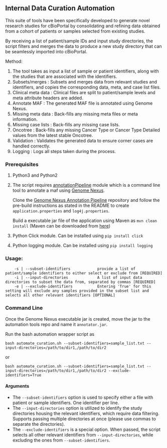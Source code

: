 ## Internal Data Curation Automation

This suite of tools have been specifically developed to generate novel research studies for cBioPortal by consolidating and refining data obtained from a cohort of patients or samples selected from existing studies.

By receiving a list of patient/sample IDs and input study directories, the script filters and merges the data to produce a new study directory that can be seamlessly imported into cBioPortal.

Method:

1. The tool takes as input a list of sample or patient identifiers, along with the studies that are associated with the identifiers.
2. Subsets/merges : Subsets and merges data from relevant studies and identifiers, and copies the corresponding data, meta, and case list files.
3. Clinical meta data : Clinical files are split to patient/sample levels and meta attribute headers are added.
4. Annotate MAF : The generated MAF file is annotated using Genome Nexus.
4. Missing meta data : Back-fills any missing meta files or meta information.
5. Missing case lists : Back-fills any missing case lists.
6. Oncotree : Back-fills any missing Cancer Type or Cancer Type Detailed values from the latest stable Oncotree.
7. Validation : Validates the generated data to ensure corner cases are handled correctly.
8. Logging : Logs all steps taken during the process.

### Prerequisites

1. Python3 and Python2

2. The script requires [annotationPipeline](https://github.com/genome-nexus/genome-nexus-annotation-pipeline) module which is a command line tool to annotate a maf using [Genome Nexus](https://www.genomenexus.org/).

	Clone the [Genome Nexus Annotation Pipeline](https://github.com/genome-nexus/genome-nexus-annotation-pipeline) repository and follow the pre-build instructions as stated in the README to create `application.properties` and `log4j.properties`. 

	Build a executable jar file of the application using Maven as `mvn clean install` (Maven can be downloaded from [here](https://maven.apache.org/download.cgi))

3. Python Click module.
Can be installed using `pip install click`

4. Python logging module.
Can be installed using `pip install logging`

### Usage:
```
	-s | --subset-identifiers            provide a list of patient/sample identifiers to either select or exclude from [REQUIRED]
	-i | --input-directories             A list of input data directories to subset the data from, separated by commas [REQUIRED]
	-e | --exclude-identifiers           Entering 'True' for this setting will exclude any samples provided in the subset list and selects all other relevant identifiers [OPTIONAL]
```

### Command Line

Once the Genome Nexus executable jar is created, move the jar to the automation tools repo and name it `annotator.jar`. 

Run the bash automation wrapper script as

```
bash automate_curation.sh --subset-identifiers=sample_list.txt --input-directories=/path/to/dir1,/path/to/dir2
```
or
```
bash automate_curation.sh --subset-identifiers=sample_list.txt --input-directories=/path/to/dir1,/path/to/dir2 --exclude-identifiers=True
```

#### Arguments
- The `--subset-identifiers` option is used to specify either a file with patient or sample identifiers. One identifier per line.
- The `--input-directories` option is utilized to identify the study directories housing the relevant identifiers, which require data filtering. Supports passing multiple directories at once (please use commas to separate the directories).
- The `--exclude-identifiers` is a special option. When passed, the script selects all other relevant identifiers from `--input-directories`, while excluding the ones from `--subset-identifiers`.
